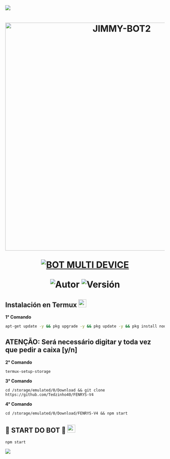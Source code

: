 <img src="https://readme-typing-svg.herokuapp.com/?font=mono&size=30&duration=4000&color=00008b&center=falso&vCenter=falso&lines=🜛+JIMMY-BOT2+🜛;۞+𝙐𝙋𝘿𝘼𝙏𝙀+۞;@Umar">

<h1 align="center">
<p>
<!-- Aquí pon el logo o imagen de JIMMY-BOT2 -->
<img src="[https://tuimagen.com/logo.png](https://i.ytimg.com/vi/US1k1QYVwJw/maxresdefault.jpg)" alt="JIMMY-BOT2" width="720">
</p>

<p align="center">
<a href="#"><img title="BOT MULTI DEVICE" src="https://img.shields.io/badge/BOT•MULTI•DEVICE-blue?&style=for-the-badge"></a>
</p>

<p align="center">
<img title="Autor" src="https://img.shields.io/badge/Autor-Umar-naranja.svg?style=for-the-badge&logo=github"></a>
<img title="Versión" src="https://img.shields.io/badge/Versión-1.0.0-orange.svg?style=for-the-badge&logo=github"></a>
</p>

## Instalación en Termux <img src="https://user-images.githubusercontent.com/108157095/182052725-6568419a-6a9f-490a-85ea-90b94af694fe.png" height="25px">

**1° Comando**

```bash
apt-get update -y && pkg upgrade -y && pkg update -y && pkg install nodejs -y && pkg install nodejs-lts -y && pkg install ffmpeg -y && pkg install wget -y && pkg install tesseract -y && pkg install git -y

```
**ATENÇÃO:**
Será necessário digitar y toda vez que pedir a caixa [y/n]
---------------------------

**2° Comando**
```
termux-setup-storage
```
**3° Comando**
```
cd /storage/emulated/0/Download && git clone https://github.com/Tedzinho40/FENRYS-V4
```
**4° Comando**
```
cd /storage/emulated/0/Download/FENRYS-V4 && npm start
```

## 💾 START DO BOT 💾 <img src="https://user-images.githubusercontent.com/108157095/182053901-78e4a217-51ba-42a3-8ec5-38ed978ad752.png" height="25px">
```
npm start
```

<img src="https://readme-typing-svg.herokuapp.com/?font=mono&size=30&duration=4000&color=00008b&center=falso&vCenter=falso&lines=╰•★𝙵𝚎𝚗𝚛𝚢𝚜-𝚅𝟺★•╯"> 
